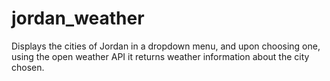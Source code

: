 # jordan_weather
Displays the cities of Jordan in a dropdown menu, and upon choosing one, using the open weather API it returns weather information about the city chosen.
